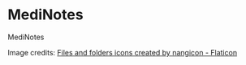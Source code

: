 # MediNotes

MediNotes






Image credits: <a href="https://www.flaticon.com/free-icons/files-and-folders" title="files and folders icons">Files and folders icons created by nangicon - Flaticon</a>
